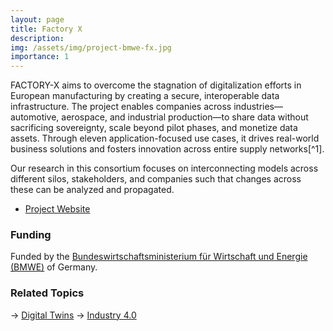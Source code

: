 ```yaml
---
layout: page
title: Factory X
description: 
img: /assets/img/project-bmwe-fx.jpg
importance: 1
---
```


FACTORY-X aims to overcome the stagnation of digitalization efforts in European manufacturing by creating a secure, interoperable data infrastructure. The project enables companies across industries—automotive, aerospace, and industrial production—to share data without sacrificing sovereignty, scale beyond pilot phases, and monetize data assets. Through eleven application-focused use cases, it drives real-world business solutions and fosters innovation across entire supply networks[^1].

Our research in this consortium focuses on interconnecting models across different silos, stakeholders, and companies such that changes across these can be analyzed and propagated. 

- [Project Website](https://factory-x.org/)

### Funding

Funded by the [Bundeswirtschaftsministerium für Wirtschaft und Energie (BMWE)](https://www.bundeswirtschaftsministerium.de/Navigation/DE/Home/home.html) of Germany.

### Related Topics

→ [Digital Twins](https://wortmann.ac/dts/)
→ [Industry 4.0](https://wortmann.ac/i40/)
